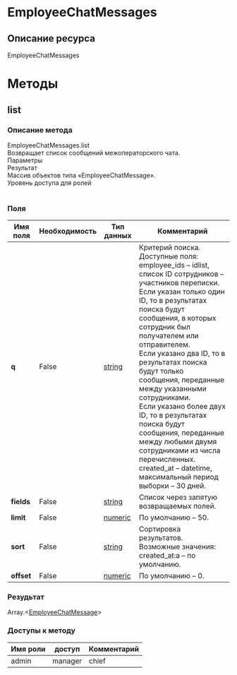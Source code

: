 
# EmployeeChatMessages

## Описание ресурса
EmployeeChatMessages<br/>
# Методы

## list

### Описание метода
EmployeeChatMessages.list<br/>Возвращает список сообщений межоператорского чата.<br/>Параметры<br/>Результат<br/>Массив объектов типа «EmployeeChatMessage».<br/>Уровень доступа для ролей<br/><br/>
### Поля

| Имя поля | Необходимость | Тип данных | Комментарий |
|---|---|---|---|
|**q**|False|[string](/docs/types/string.md)|Критерий поиска.<br/>Доступные поля:<br/>employee_ids – idlist, список ID сотрудников – участников переписки.<br/>Если указан только один ID, то в результатах поиска будут сообщения, в которых сотрудник был получателем или отправителем.<br/>Если указано два ID, то в результатах поиска будут только сообщения, переданные между указанными сотрудниками.<br/>Если указано более двух ID, то в результатах поиска будут сообщения, переданные между любыми двумя сотрудниками из числа перечисленных.<br/>created_at – datetime, максимальный период выборки – 30 дней.<br/>|
|**fields**|False|[string](/docs/types/string.md)|Список через запятую возвращаемых полей.<br/>|
|**limit**|False|[numeric](/docs/types/numeric.md)|По умолчанию – 50.<br/>|
|**sort**|False|[string](/docs/types/string.md)|Сортировка результатов.<br/>Возможные значения:<br/>created_at:a – по умолчанию.<br/>|
|**offset**|False|[numeric](/docs/types/numeric.md)|По умолчанию – 0.<br/>|

### Резудьтат
Array.<[EmployeeChatMessage](/docs/types/EmployeeChatMessage.md)>
### Доступы к методу

| Имя роли | доступ | Комментарий |
|---|---|---|
|admin|manager|chief|chief_partner|operator|admin_partner